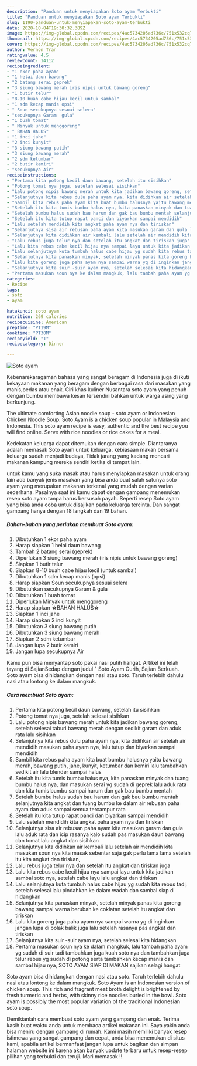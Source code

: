 ```yaml
---
description: "Panduan untuk menyiapakan Soto ayam Terbukti"
title: "Panduan untuk menyiapakan Soto ayam Terbukti"
slug: 1190-panduan-untuk-menyiapakan-soto-ayam-terbukti
date: 2020-10-04T19:30:32.389Z
image: https://img-global.cpcdn.com/recipes/4ac5734205ad736c/751x532cq70/soto-ayam-foto-resep-utama.jpg
thumbnail: https://img-global.cpcdn.com/recipes/4ac5734205ad736c/751x532cq70/soto-ayam-foto-resep-utama.jpg
cover: https://img-global.cpcdn.com/recipes/4ac5734205ad736c/751x532cq70/soto-ayam-foto-resep-utama.jpg
author: Vernon Tran
ratingvalue: 4.5
reviewcount: 14112
recipeingredient:
- "1 ekor paha ayam"
- "1 helai daun bawang"
- "2 batang serai geprek"
- "3 siung bawang merah iris nipis untuk bawang goreng"
- "1 butir telur"
- "8-10 buah cabe hijau kecil untuk sambal"
- "1 sdm kecap manis opsi"
- " Soun secukupnya sesuai selera"
- "secukupnya Garam  gula"
- "1 buah tomat"
- " Minyak untuk menggoreng"
- " BAHAN HALUS"
- "1 inci jahe"
- "2 inci kunyit"
- "3 siung bawang putih"
- "3 siung bawang merah"
- "2 sdm ketumbar"
- "2 butir kemiri"
- "secukupnya Air"
recipeinstructions:
- "Pertama kita potong kecil daun bawang, setelah itu sisihkan"
- "Potong tomat nya juga, setelah selesai sisihkan"
- "Lalu potong nipis bawang merah untuk kita jadikan bawang goreng, setelah selesai taburi bawang merah dengan sedikit garam dan aduk rata lalu sisihkan"
- "Selanjutnya kita rebus dulu paha ayam nya, kita didihkan air setelah air mendidih masukan paha ayam nya, lalu tutup dan biyarkan sampai mendidih"
- "Sambil kita rebus paha ayam kita buat bumbu halusnya yaitu bawang merah, bawang putih, jahe, kunyit, ketumbar dan kemiri lalu tambahkan sedikit air lalu blender sampai halus"
- "Setelah itu kita tumis bumbu halus nya, kita panaskan minyak dan tuang bumbu halus nya, dan masukan serai yg sudah di geprek lalu aduk rata dan kita tumis bumbu sampai harum dan gak bau bumbu mentah"
- "Setelah bumbu halus sudah bau harum dan gak bau bumbu mentah selanjutnya kita angkat dan tuang bumbu ke dalam air rebusan paha ayam dan aduk sampai semua tercampur rata"
- "Setelah itu kita tutup rapat panci dan biyarkan sampai mendidih"
- "Lalu setelah mendidih kita angkat paha ayam nya dan tiriskan"
- "Selanjutnya sisa air rebusan paha ayam kita masukan garam dan gula lalu aduk rata dan icip rasanya kalo sudah pas masukan daun bawang dan tomat lalu angkat dan sisihkan"
- "Selanjutnya kita didihkan air kembali lalu setelah air mendidih kita masukan soun nya kita masak sebentar saja gak perlu lama lama setelah itu kita angkat dan tiriskan,"
- "Lalu rebus juga telur nya dan setelah itu angkat dan tiriskan juga"
- "Lalu kita rebus cabe kecil hijau nya sampai layu untuk kita jadikan sambal soto nya, setelah cabe layu lalu angkat dan tiriskan"
- "Lalu selanjutnya kuta tumbuh halus cabe hijau yg sudah kita rebus tadi, setelah selesai lalu pindahkan ke dalam wadah dan sambal siap di hidangkan"
- "Selanjutnya kita panaskan minyak, setelah minyak panas kita goreng bawang sampai warna berubah ke coklatan setelah itu angkat dan tiriskan"
- "Lalu kita goreng juga paha ayam nya sampai warna yg di inginkan jangan lupa di bolak balik juga lalu setelah rasanya pas angkat dan tiriskan"
- "Selanjutnya kita suir -suir ayam nya, setelah selesai kita hidangkan"
- "Pertama masukan soun nya ke dalam mangkuk, lalu tambah paha ayam yg sudah di suir tadi tambahkan juga kuah soto nya dan tambahkan juga telur rebus yg sudah di potong serta tambahkan kecap manis dan sambal hijau nya, SOTO AYAM SIAP DI MAKAN sajikan selagi hangat"
categories:
- Recipe
tags:
- soto
- ayam

katakunci: soto ayam 
nutrition: 269 calories
recipecuisine: American
preptime: "PT19M"
cooktime: "PT30M"
recipeyield: "1"
recipecategory: Dinner

---
```



![Soto ayam](https://img-global.cpcdn.com/recipes/4ac5734205ad736c/751x532cq70/soto-ayam-foto-resep-utama.jpg)

Kebenarekaragaman bahasa yang sangat beragam di Indonesia juga di ikuti kekayaan makanan yang beragam dengan berbagai rasa dari masakan yang manis,pedas atau enak. Ciri khas kuliner Nusantara soto ayam yang penuh dengan bumbu membawa kesan tersendiri bahkan untuk warga asing yang berkunjung.


The ultimate comforting Asian noodle soup - soto ayam or Indonesian Chicken Noodle Soup. Soto Ayam is a chicken soup popular in Malaysia and Indonesia. This soto ayam recipe is easy, authentic and the best recipe you will find online. Serve with rice noodles or rice cakes for a meal.

Kedekatan keluarga dapat ditemukan dengan cara simple. Diantaranya adalah memasak Soto ayam untuk keluarga. kebiasaan makan bersama keluarga sudah menjadi budaya, Tidak jarang yang kadang mencari makanan kampung mereka sendiri ketika di tempat lain.

untuk kamu yang suka masak atau harus menyiapkan masakan untuk orang lain ada banyak jenis masakan yang bisa anda buat salah satunya soto ayam yang merupakan makanan terkenal yang mudah dengan varian sederhana. Pasalnya saat ini kamu dapat dengan gampang menemukan resep soto ayam tanpa harus bersusah payah.
Seperti resep Soto ayam yang bisa anda coba untuk disajikan pada keluarga tercinta. Dan sangat gampang hanya dengan 18 langkah dan 19 bahan.


<!--inarticleads1-->

##### Bahan-bahan yang perlukan membuat Soto ayam:

1. Dibutuhkan 1 ekor paha ayam
1. Harap siapkan 1 helai daun bawang
1. Tambah 2 batang serai (geprek)
1. Diperlukan 3 siung bawang merah (iris nipis untuk bawang goreng)
1. Siapkan 1 butir telur
1. Siapkan 8-10 buah cabe hijau kecil (untuk sambal)
1. Dibutuhkan 1 sdm kecap manis (opsi)
1. Harap siapkan  Soun secukupnya sesuai selera
1. Dibutuhkan secukupnya Garam &amp; gula
1. Dibutuhkan 1 buah tomat
1. Diperlukan  Minyak untuk menggoreng
1. Harap siapkan  ☆BAHAN HALUS☆
1. Siapkan 1 inci jahe
1. Harap siapkan 2 inci kunyit
1. Dibutuhkan 3 siung bawang putih
1. Dibutuhkan 3 siung bawang merah
1. Siapkan 2 sdm ketumbar
1. Jangan lupa 2 butir kemiri
1. Jangan lupa secukupnya Air


Kamu pun bisa menyantap soto pakai nasi putih hangat. Artikel ini telah tayang di SajianSedap dengan judul &#34; Soto Ayam Gurih, Sajian Berkuah. Soto ayam bisa dihidangkan dengan nasi atau soto. Taruh terlebih dahulu nasi atau lontong ke dalam mangkuk. 

<!--inarticleads2-->

##### Cara membuat  Soto ayam:

1. Pertama kita potong kecil daun bawang, setelah itu sisihkan
1. Potong tomat nya juga, setelah selesai sisihkan
1. Lalu potong nipis bawang merah untuk kita jadikan bawang goreng, setelah selesai taburi bawang merah dengan sedikit garam dan aduk rata lalu sisihkan
1. Selanjutnya kita rebus dulu paha ayam nya, kita didihkan air setelah air mendidih masukan paha ayam nya, lalu tutup dan biyarkan sampai mendidih
1. Sambil kita rebus paha ayam kita buat bumbu halusnya yaitu bawang merah, bawang putih, jahe, kunyit, ketumbar dan kemiri lalu tambahkan sedikit air lalu blender sampai halus
1. Setelah itu kita tumis bumbu halus nya, kita panaskan minyak dan tuang bumbu halus nya, dan masukan serai yg sudah di geprek lalu aduk rata dan kita tumis bumbu sampai harum dan gak bau bumbu mentah
1. Setelah bumbu halus sudah bau harum dan gak bau bumbu mentah selanjutnya kita angkat dan tuang bumbu ke dalam air rebusan paha ayam dan aduk sampai semua tercampur rata
1. Setelah itu kita tutup rapat panci dan biyarkan sampai mendidih
1. Lalu setelah mendidih kita angkat paha ayam nya dan tiriskan
1. Selanjutnya sisa air rebusan paha ayam kita masukan garam dan gula lalu aduk rata dan icip rasanya kalo sudah pas masukan daun bawang dan tomat lalu angkat dan sisihkan
1. Selanjutnya kita didihkan air kembali lalu setelah air mendidih kita masukan soun nya kita masak sebentar saja gak perlu lama lama setelah itu kita angkat dan tiriskan,
1. Lalu rebus juga telur nya dan setelah itu angkat dan tiriskan juga
1. Lalu kita rebus cabe kecil hijau nya sampai layu untuk kita jadikan sambal soto nya, setelah cabe layu lalu angkat dan tiriskan
1. Lalu selanjutnya kuta tumbuh halus cabe hijau yg sudah kita rebus tadi, setelah selesai lalu pindahkan ke dalam wadah dan sambal siap di hidangkan
1. Selanjutnya kita panaskan minyak, setelah minyak panas kita goreng bawang sampai warna berubah ke coklatan setelah itu angkat dan tiriskan
1. Lalu kita goreng juga paha ayam nya sampai warna yg di inginkan jangan lupa di bolak balik juga lalu setelah rasanya pas angkat dan tiriskan
1. Selanjutnya kita suir -suir ayam nya, setelah selesai kita hidangkan
1. Pertama masukan soun nya ke dalam mangkuk, lalu tambah paha ayam yg sudah di suir tadi tambahkan juga kuah soto nya dan tambahkan juga telur rebus yg sudah di potong serta tambahkan kecap manis dan sambal hijau nya, SOTO AYAM SIAP DI MAKAN sajikan selagi hangat


Soto ayam bisa dihidangkan dengan nasi atau soto. Taruh terlebih dahulu nasi atau lontong ke dalam mangkuk. Soto Ayam is an Indonesian version of chicken soup. This rich and fragrant meat broth delight is brightened by fresh turmeric and herbs, with skinny rice noodles buried in the bowl. Soto ayam is possibly the most popular variation of the traditional Indonesian soto soup. 

Demikianlah cara membuat soto ayam yang gampang dan enak. Terima kasih buat waktu anda untuk membaca artikel makanan ini. Saya yakin anda bisa meniru dengan gampang di rumah. Kami masih memiliki banyak resep istimewa yang sangat gampang dan cepat, anda bisa menemukan di situs kami, apabila artikel bermanfaat jangan lupa untuk bagikan dan simpan halaman website ini karena akan banyak update terbaru untuk resep-resep pilihan yang terbukti dan teruji. Mari memasak !!. 
